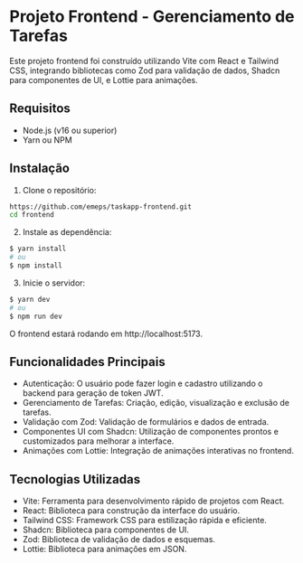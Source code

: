 # Projeto Frontend - Gerenciamento de Tarefas

Este projeto frontend foi construído utilizando Vite com React e Tailwind CSS, integrando bibliotecas como Zod para validação de dados, Shadcn para componentes de UI, e Lottie para animações.

## Requisitos

- Node.js (v16 ou superior)
- Yarn ou NPM

## Instalação

1. Clone o repositório:

```bash
https://github.com/emeps/taskapp-frontend.git
cd frontend
```
2. Instale as dependência:

```bash
$ yarn install
# ou 
$ npm install
```
3. Inicie o servidor:

```bash
$ yarn dev
# ou
$ npm run dev
```
O frontend estará rodando em http://localhost:5173.

## Funcionalidades Principais
- Autenticação: O usuário pode fazer login e cadastro utilizando o backend para geração de token JWT.
- Gerenciamento de Tarefas: Criação, edição, visualização e exclusão de tarefas.
- Validação com Zod: Validação de formulários e dados de entrada.
- Componentes UI com Shadcn: Utilização de componentes prontos e customizados para melhorar a interface.
- Animações com Lottie: Integração de animações interativas no frontend.
## Tecnologias Utilizadas
- Vite: Ferramenta para desenvolvimento rápido de projetos com React.
- React: Biblioteca para construção da interface do usuário.
- Tailwind CSS: Framework CSS para estilização rápida e eficiente.
- Shadcn: Biblioteca para componentes de UI.
- Zod: Biblioteca de validação de dados e esquemas.
- Lottie: Biblioteca para animações em JSON.
